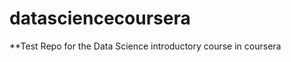 datasciencecoursera
===================

**Test Repo for the Data Science introductory course in coursera
